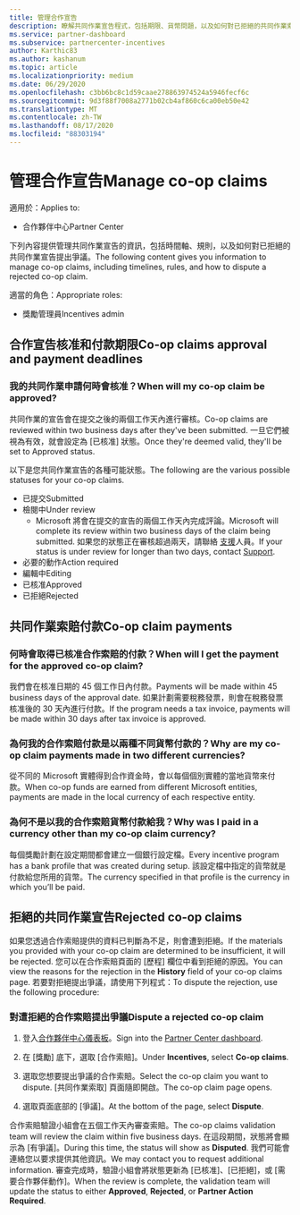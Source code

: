 ```yaml
---
title: 管理合作宣告
description: 瞭解共同作業宣告程式，包括期限、貨幣問題，以及如何對已拒絕的共同作業索賠發出爭議。
ms.service: partner-dashboard
ms.subservice: partnercenter-incentives
author: Karthic83
ms.author: kashanum
ms.topic: article
ms.localizationpriority: medium
ms.date: 06/29/2020
ms.openlocfilehash: c3bb6bc8c1d59caae278863974524a5946fecf6c
ms.sourcegitcommit: 9d3f88f7008a2771b02cb4af860c6ca00eb50e42
ms.translationtype: MT
ms.contentlocale: zh-TW
ms.lasthandoff: 08/17/2020
ms.locfileid: "88303194"
---
```

# <a name="manage-co-op-claims"></a><span data-ttu-id="42a4e-103">管理合作宣告</span><span class="sxs-lookup"><span data-stu-id="42a4e-103">Manage co-op claims</span></span>

<span data-ttu-id="42a4e-104">適用於：</span><span class="sxs-lookup"><span data-stu-id="42a4e-104">Applies to:</span></span>

- <span data-ttu-id="42a4e-105">合作夥伴中心</span><span class="sxs-lookup"><span data-stu-id="42a4e-105">Partner Center</span></span>

<span data-ttu-id="42a4e-106">下列內容提供管理共同作業宣告的資訊，包括時間軸、規則，以及如何對已拒絕的共同作業宣告提出爭議。</span><span class="sxs-lookup"><span data-stu-id="42a4e-106">The following content gives you information to manage co-op claims, including timelines, rules, and how to dispute a rejected co-op claim.</span></span>

<span data-ttu-id="42a4e-107">適當的角色：</span><span class="sxs-lookup"><span data-stu-id="42a4e-107">Appropriate roles:</span></span>

- <span data-ttu-id="42a4e-108">獎勵管理員</span><span class="sxs-lookup"><span data-stu-id="42a4e-108">Incentives admin</span></span>

## <a name="co-op-claims-approval-and-payment-deadlines"></a><span data-ttu-id="42a4e-109">合作宣告核准和付款期限</span><span class="sxs-lookup"><span data-stu-id="42a4e-109">Co-op claims approval and payment deadlines</span></span>

### <a name="when-will-my-co-op-claim-be-approved"></a><span data-ttu-id="42a4e-110">我的共同作業申請何時會核准？</span><span class="sxs-lookup"><span data-stu-id="42a4e-110">When will my co-op claim be approved?</span></span>

<span data-ttu-id="42a4e-111">共同作業的宣告會在提交之後的兩個工作天內進行審核。</span><span class="sxs-lookup"><span data-stu-id="42a4e-111">Co-op claims are reviewed within two business days after they've been submitted.</span></span> <span data-ttu-id="42a4e-112">一旦它們被視為有效，就會設定為 [已核准] 狀態。</span><span class="sxs-lookup"><span data-stu-id="42a4e-112">Once they're deemed valid, they'll be set to Approved status.</span></span>  

<span data-ttu-id="42a4e-113">以下是您共同作業宣告的各種可能狀態。</span><span class="sxs-lookup"><span data-stu-id="42a4e-113">The following are the various possible statuses for your co-op claims.</span></span>

- <span data-ttu-id="42a4e-114">已提交</span><span class="sxs-lookup"><span data-stu-id="42a4e-114">Submitted</span></span>
- <span data-ttu-id="42a4e-115">檢閱中</span><span class="sxs-lookup"><span data-stu-id="42a4e-115">Under review</span></span>
  - <span data-ttu-id="42a4e-116">Microsoft 將會在提交的宣告的兩個工作天內完成評論。</span><span class="sxs-lookup"><span data-stu-id="42a4e-116">Microsoft will complete its review within two business days of the claim being submitted.</span></span> <span data-ttu-id="42a4e-117">如果您的狀態正在審核超過兩天，請聯絡 [支援](https://partner.microsoft.com/dashboard/support/incentives/servicerequests?category=incentives)人員。</span><span class="sxs-lookup"><span data-stu-id="42a4e-117">If your status is under review for longer than two days, contact [Support](https://partner.microsoft.com/dashboard/support/incentives/servicerequests?category=incentives).</span></span>
- <span data-ttu-id="42a4e-118">必要的動作</span><span class="sxs-lookup"><span data-stu-id="42a4e-118">Action required</span></span>
- <span data-ttu-id="42a4e-119">編輯中</span><span class="sxs-lookup"><span data-stu-id="42a4e-119">Editing</span></span>
- <span data-ttu-id="42a4e-120">已核准</span><span class="sxs-lookup"><span data-stu-id="42a4e-120">Approved</span></span>
- <span data-ttu-id="42a4e-121">已拒絕</span><span class="sxs-lookup"><span data-stu-id="42a4e-121">Rejected</span></span>

## <a name="co-op-claim-payments"></a><span data-ttu-id="42a4e-122">共同作業索賠付款</span><span class="sxs-lookup"><span data-stu-id="42a4e-122">Co-op claim payments</span></span>

### <a name="when-will-i-get-the-payment-for-the-approved-co-op-claim"></a><span data-ttu-id="42a4e-123">何時會取得已核准合作索賠的付款？</span><span class="sxs-lookup"><span data-stu-id="42a4e-123">When will I get the payment for the approved co-op claim?</span></span>

<span data-ttu-id="42a4e-124">我們會在核准日期的 45 個工作日內付款。</span><span class="sxs-lookup"><span data-stu-id="42a4e-124">Payments will be made within 45 business days of the approval date.</span></span> <span data-ttu-id="42a4e-125">如果計劃需要稅務發票，則會在稅務發票核准後的 30 天內進行付款。</span><span class="sxs-lookup"><span data-stu-id="42a4e-125">If the program needs a tax invoice, payments will be made within 30 days after tax invoice is approved.</span></span>

### <a name="why-are-my-co-op-claim-payments-made-in-two-different-currencies"></a><span data-ttu-id="42a4e-126">為何我的合作索賠付款是以兩種不同貨幣付款的？</span><span class="sxs-lookup"><span data-stu-id="42a4e-126">Why are my co-op claim payments made in two different currencies?</span></span>

<span data-ttu-id="42a4e-127">從不同的 Microsoft 實體得到合作資金時，會以每個個別實體的當地貨幣來付款。</span><span class="sxs-lookup"><span data-stu-id="42a4e-127">When co-op funds are earned from different Microsoft entities, payments are made in the local currency of each respective entity.</span></span>  

### <a name="why-was-i-paid-in-a-currency-other-than-my-co-op-claim-currency"></a><span data-ttu-id="42a4e-128">為何不是以我的合作索賠貨幣付款給我？</span><span class="sxs-lookup"><span data-stu-id="42a4e-128">Why was I paid in a currency other than my co-op claim currency?</span></span>

<span data-ttu-id="42a4e-129">每個獎勵計劃在設定期間都會建立一個銀行設定檔。</span><span class="sxs-lookup"><span data-stu-id="42a4e-129">Every incentive program has a bank profile that was created during setup.</span></span> <span data-ttu-id="42a4e-130">該設定檔中指定的貨幣就是付款給您所用的貨幣。</span><span class="sxs-lookup"><span data-stu-id="42a4e-130">The currency specified in that profile is the currency in which you’ll be paid.</span></span>

## <a name="rejected-co-op-claims"></a><span data-ttu-id="42a4e-131">拒絕的共同作業宣告</span><span class="sxs-lookup"><span data-stu-id="42a4e-131">Rejected co-op claims</span></span>

<span data-ttu-id="42a4e-132">如果您透過合作索賠提供的資料已判斷為不足，則會遭到拒絕。</span><span class="sxs-lookup"><span data-stu-id="42a4e-132">If the materials you provided with your co-op claim are determined to be insufficient, it will be rejected.</span></span> <span data-ttu-id="42a4e-133">您可以在合作索賠頁面的 [歷程] 欄位中看到拒絕的原因。</span><span class="sxs-lookup"><span data-stu-id="42a4e-133">You can view the reasons for the rejection in the **History** field of your co-op claims page.</span></span> <span data-ttu-id="42a4e-134">若要對拒絕提出爭議，請使用下列程式：</span><span class="sxs-lookup"><span data-stu-id="42a4e-134">To dispute the rejection, use the following procedure:</span></span>

### <a name="dispute-a-rejected-co-op-claim"></a><span data-ttu-id="42a4e-135">對遭拒絕的合作索賠提出爭議</span><span class="sxs-lookup"><span data-stu-id="42a4e-135">Dispute a rejected co-op claim</span></span>

1. <span data-ttu-id="42a4e-136">登入[合作夥伴中心儀表板](https://partner.microsoft.com/dashboard/)。</span><span class="sxs-lookup"><span data-stu-id="42a4e-136">Sign into the [Partner Center dashboard](https://partner.microsoft.com/dashboard/).</span></span>

2. <span data-ttu-id="42a4e-137">在 [獎勵] 底下，選取 [合作索賠]。</span><span class="sxs-lookup"><span data-stu-id="42a4e-137">Under **Incentives**, select **Co-op claims**.</span></span>

3. <span data-ttu-id="42a4e-138">選取您想要提出爭議的合作索賠。</span><span class="sxs-lookup"><span data-stu-id="42a4e-138">Select the co-op claim you want to dispute.</span></span> <span data-ttu-id="42a4e-139">[共同作業索取] 頁面隨即開啟。</span><span class="sxs-lookup"><span data-stu-id="42a4e-139">The co-op claim page opens.</span></span>

4. <span data-ttu-id="42a4e-140">選取頁面底部的 [爭議]。</span><span class="sxs-lookup"><span data-stu-id="42a4e-140">At the bottom of the page, select **Dispute**.</span></span>

<span data-ttu-id="42a4e-141">合作索賠驗證小組會在五個工作天內審查索賠。</span><span class="sxs-lookup"><span data-stu-id="42a4e-141">The co-op claims validation team will review the claim within five business days.</span></span> <span data-ttu-id="42a4e-142">在這段期間，狀態將會顯示為 [有爭議]。</span><span class="sxs-lookup"><span data-stu-id="42a4e-142">During this time, the status will show as **Disputed**.</span></span> <span data-ttu-id="42a4e-143">我們可能會連絡您以要求提供其他資訊。</span><span class="sxs-lookup"><span data-stu-id="42a4e-143">We may contact you to request additional information.</span></span> <span data-ttu-id="42a4e-144">審查完成時，驗證小組會將狀態更新為 [已核准]、[已拒絕]，或 [需要合作夥伴動作]。</span><span class="sxs-lookup"><span data-stu-id="42a4e-144">When the review is complete, the validation team will update the status to either **Approved**, **Rejected**, or **Partner Action Required**.</span></span>
